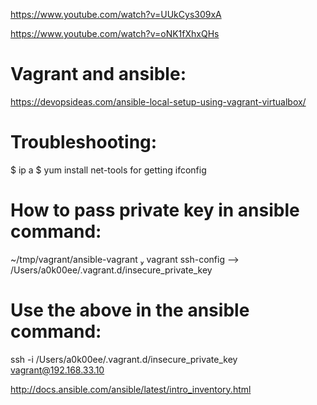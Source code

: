 https://www.youtube.com/watch?v=UUkCys309xA

https://www.youtube.com/watch?v=oNK1fXhxQHs

# Vagrant and ansible:
https://devopsideas.com/ansible-local-setup-using-vagrant-virtualbox/

# Troubleshooting:
$ ip a 
$ yum install net-tools for getting ifconfig


# How to pass private key in ansible command:
~/tmp/vagrant/ansible-vagrant  vagrant ssh-config
--> /Users/a0k00ee/.vagrant.d/insecure_private_key

# Use the above in the ansible command:
ssh -i /Users/a0k00ee/.vagrant.d/insecure_private_key vagrant@192.168.33.10

http://docs.ansible.com/ansible/latest/intro_inventory.html
